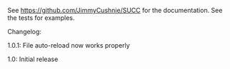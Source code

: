 See https://github.com/JimmyCushnie/SUCC for the documentation. See the tests for examples.

Changelog:

1.0.1: File auto-reload now works properly 

1.0: Initial release
